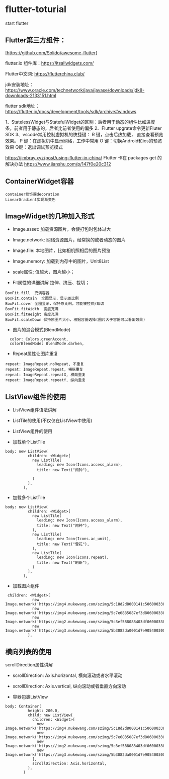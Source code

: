 # flutter-toturial
start flutter

## Flutter第三方组件：
[https://github.com/Solido/awesome-flutter]

flutter.io
组件库：https://itsallwidgets.com/

Flutter中文网: https://flutterchina.club/

jdk安装地址：https://www.oracle.com/technetwork/java/javase/downloads/jdk8-downloads-2133151.html

flutter sdk地址：
https://flutter.io/docs/development/tools/sdk/archive#windows

1、StatelessWidget与StatefulWidget的区别：后者用于动态的组件比如进度条，前者用于静态的，后者比前者使用的偏多
2、Flutter upgrate命令更新Fluter SDK
3、vscode常用控制虚拟机的快捷键：
R 键，点击后热加载， 直接查看预览效果。
P 键：在虚拟机中显示网格，工作中常用
O 键：切换Android和ios的预览效果
Q键：退出调试预览模式

https://jimbray.xyz/post/using-flutter-in-china/
Flutter 卡在 packages get 的解决办法
https://www.jianshu.com/p/147f0e20c312

## ContainerWidget容器
```
container修饰器decoration
LinearGradient实现渐变色
```

## ImageWidget的几种加入形式

- Image.asset: 加载资源图片，会使打包时包体过大
- Image.network: 网络资源图片，经常换的或者动态的图片
- Image.file: 本地图片，比如相机照相后的图片预览
- Image.memory: 加载到内存中的图片，Unit8List

- scale属性; 值越大，图片越小；
- Fit属性的详细讲解
拉伸、挤压、裁切；
```
BoxFit.fill  充满容器
BoxFit.contain  全图显示，显示原比例
BoxFit.cover 全图显示，保持原比例，可能被拉伸/裁切
BoxFit.fitWidth  宽度充满
BoxFit.fitHeight 高度充满
BoxFit.scaleDown 保持原图片大小，根据容器选择(图片大于容器可以看出效果)
```
- 图片的混合模式(BlendMode)
```
  color: Colors.greenAccent,
  colorBlendMode: BlendMode.darken,
```
- Repeat属性让图片重复
```
repeat: ImageRepeat.noRepeat, 不重复
repeat: ImageRepeat.repeat, 横纵重复
repeat: ImageRepeat.repeatX, 横向重复
repeat: ImageRepeat.repeatY, 纵向重复
```

## ListView组件的使用
- ListView组件语法讲解
- ListTile的使用(不仅仅在ListView中使用)
- ListView组件的使用

- 加载单个ListTile
```
body: new ListView(
          children: <Widget>[
            new ListTile(
              leading: new Icon(Icons.access_alarm),
              title: new Text("闹钟"),

            )
          ],
        ),
```
- 加载多个ListTile
```
body: new ListView(
          children: <Widget>[
            new ListTile(
              leading: new Icon(Icons.access_alarm),
              title: new Text("闹钟"),
            ),
            new ListTile(
              leading: new Icon(Icons.ac_unit),
              title: new Text("雪花"),
            ),
            new ListTile(
              leading: new Icon(Icons.repeat),
              title: new Text("刷新"),
            )
          ],
        ),
```
- 加载图片组件
```
 children: <Widget>[
            new Image.network('https://img4.mukewang.com/szimg/5c18d2d8000141c506000338.jpg'),
            new Image.network('https://img4.mukewang.com/szimg/5c7e6835087ef3d806000338.jpg'),
            new Image.network('https://img2.mukewang.com/szimg/5c3ef588088403df06000338.jpg'),
            new Image.network('https://img3.mukewang.com/szimg/5b3082da0001d7e905400300.jpg'),
          ],
```

## 横向列表的使用
scrollDirection属性讲解
- scrollDirection: Axis.horizontal,  横向滚动或者水平滚动
- scrollDirection: Axis.vertical,  纵向滚动或者垂直方向滚动

- 容器包裹ListView
```
body: Container(
          height: 200.0,
          child: new ListView(
            children: <Widget>[
              new Image.network('https://img4.mukewang.com/szimg/5c18d2d8000141c506000338.jpg'),
              new Image.network('https://img4.mukewang.com/szimg/5c7e6835087ef3d806000338.jpg'),
              new Image.network('https://img2.mukewang.com/szimg/5c3ef588088403df06000338.jpg'),
              new Image.network('https://img3.mukewang.com/szimg/5b3082da0001d7e905400300.jpg'),
            ],
            scrollDirection: Axis.horizontal,
          ),
        )
```



